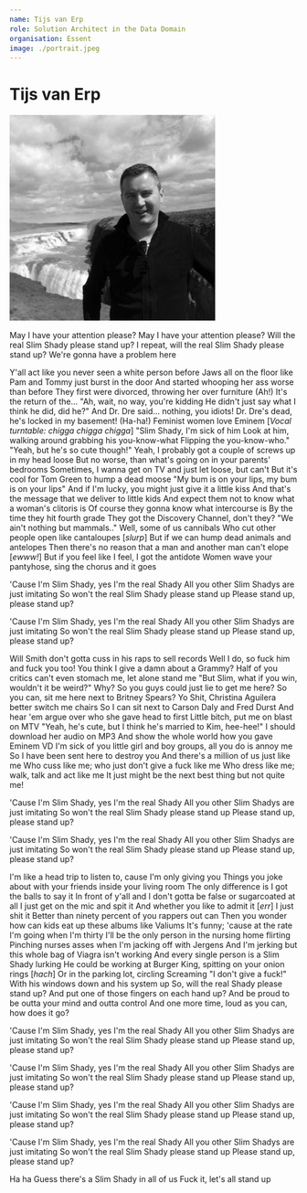 ```yaml
---
name: Tijs van Erp
role: Solution Architect in the Data Domain
organisation: Essent
image: ./portrait.jpeg
---
```


# Tijs van Erp

![tijs](./portait.jpeg)

May I have your attention please?
May I have your attention please?
Will the real Slim Shady please stand up?
I repeat, will the real Slim Shady please stand up?
We're gonna have a problem here

Y'all act like you never seen a white person before
Jaws all on the floor like Pam and Tommy just burst in the door
And started whooping her ass worse than before
They first were divorced, throwing her over furniture (Ah!)
It's the return of the... "Ah, wait, no way, you're kidding
He didn't just say what I think he did, did he?"
And Dr. Dre said... nothing, you idiots!
Dr. Dre's dead, he's locked in my basement! (Ha-ha!)
Feminist women love Eminem
[*Vocal turntable: chigga chigga chigga*]
"Slim Shady, I'm sick of him
Look at him, walking around grabbing his you-know-what
Flipping the you-know-who." "Yeah, but he's so cute though!"
Yeah, I probably got a couple of screws up in my head loose
But no worse, than what's going on in your parents' bedrooms
Sometimes, I wanna get on TV and just let loose, but can't
But it's cool for Tom Green to hump a dead moose
"My bum is on your lips, my bum is on your lips"
And if I'm lucky, you might just give it a little kiss
And that's the message that we deliver to little kids
And expect them not to know what a woman's clitoris is
Of course they gonna know what intercourse is
By the time they hit fourth grade
They got the Discovery Channel, don't they?
"We ain't nothing but mammals.." Well, some of us cannibals
Who cut other people open like cantaloupes [*slurp*]
But if we can hump dead animals and antelopes
Then there's no reason that a man and another man can't elope
[*ewww!*] But if you feel like I feel, I got the antidote
Women wave your pantyhose, sing the chorus and it goes

'Cause I'm Slim Shady, yes I'm the real Shady
All you other Slim Shadys are just imitating
So won't the real Slim Shady please stand up
Please stand up, please stand up?

'Cause I'm Slim Shady, yes I'm the real Shady
All you other Slim Shadys are just imitating
So won't the real Slim Shady please stand up
Please stand up, please stand up?

Will Smith don't gotta cuss in his raps to sell records
Well I do, so fuck him and fuck you too!
You think I give a damn about a Grammy?
Half of you critics can't even stomach me, let alone stand me
"But Slim, what if you win, wouldn't it be weird?"
Why? So you guys could just lie to get me here?
So you can, sit me here next to Britney Spears?
Yo Shit, Christina Aguilera better switch me chairs
So I can sit next to Carson Daly and Fred Durst
And hear 'em argue over who she gave head to first
Little bitch, put me on blast on MTV
"Yeah, he's cute, but I think he's married to Kim, hee-hee!"
I should download her audio on MP3
And show the whole world how you gave Eminem VD
I'm sick of you little girl and boy groups, all you do is annoy me
So I have been sent here to destroy you
And there's a million of us just like me
Who cuss like me; who just don't give a fuck like me
Who dress like me; walk, talk and act like me
It just might be the next best thing but not quite me!

'Cause I'm Slim Shady, yes I'm the real Shady
All you other Slim Shadys are just imitating
So won't the real Slim Shady please stand up
Please stand up, please stand up?

'Cause I'm Slim Shady, yes I'm the real Shady
All you other Slim Shadys are just imitating
So won't the real Slim Shady please stand up
Please stand up, please stand up?

I'm like a head trip to listen to, cause I'm only giving you
Things you joke about with your friends inside your living room
The only difference is I got the balls to say it
In front of y'all and I don't gotta be false or sugarcoated at all
I just get on the mic and spit it
And whether you like to admit it [*err*] I just shit it
Better than ninety percent of you rappers out can
Then you wonder how can kids eat up these albums like Valiums
It's funny; 'cause at the rate I'm going when I'm thirty
I'll be the only person in the nursing home flirting
Pinching nurses asses when I'm jacking off with Jergens
And I'm jerking but this whole bag of Viagra isn't working
And every single person is a Slim Shady lurking
He could be working at Burger King, spitting on your onion rings
[*hach*] Or in the parking lot, circling
Screaming "I don't give a fuck!"
With his windows down and his system up
So, will the real Shady please stand up?
And put one of those fingers on each hand up?
And be proud to be outta your mind and outta control
And one more time, loud as you can, how does it go?

'Cause I'm Slim Shady, yes I'm the real Shady
All you other Slim Shadys are just imitating
So won't the real Slim Shady please stand up
Please stand up, please stand up?

'Cause I'm Slim Shady, yes I'm the real Shady
All you other Slim Shadys are just imitating
So won't the real Slim Shady please stand up
Please stand up, please stand up?

'Cause I'm Slim Shady, yes I'm the real Shady
All you other Slim Shadys are just imitating
So won't the real Slim Shady please stand up
Please stand up, please stand up?

'Cause I'm Slim Shady, yes I'm the real Shady
All you other Slim Shadys are just imitating
So won't the real Slim Shady please stand up
Please stand up, please stand up?

Ha ha
Guess there's a Slim Shady in all of us
Fuck it, let's all stand up